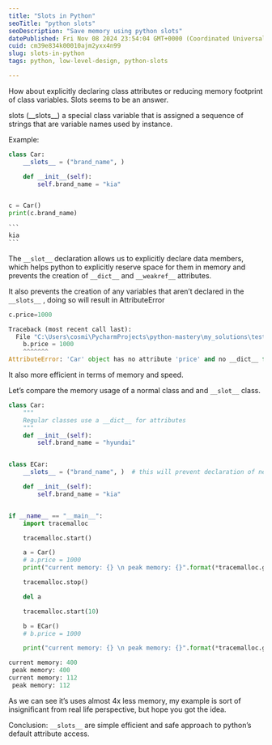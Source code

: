 ```yaml
---
title: "Slots in Python"
seoTitle: "python slots"
seoDescription: "Save memory using python slots"
datePublished: Fri Nov 08 2024 23:54:04 GMT+0000 (Coordinated Universal Time)
cuid: cm39e834k00010ajm2yxx4n99
slug: slots-in-python
tags: python, low-level-design, python-slots

---
```


How about explicitly declaring class attributes or reducing memory footprint of class variables. Slots seems to be an answer.  
  
slots (\_\_slots\_\_) a special class variable that is assigned a sequence of strings that are variable names used by instance.

Example:  

````python
class Car:
    __slots__ = ("brand_name", )

    def __init__(self):
        self.brand_name = "kia"


c = Car()
print(c.brand_name)

```
kia
```
````

The `__slot__` declaration allows us to explicitly declare data members, which helps python to explicitly reserve space for them in memory and prevents the creation of `__dict__` and `__weakref__` attributes.  
  
It also prevents the creation of any variables that aren’t declared in the `__slots__` , doing so will result in AttributeError  
  

```python
c.price=1000

Traceback (most recent call last):
  File "C:\Users\cosmi\PycharmProjects\python-mastery\my_solutions\test.py", line 32, in <module>
    b.price = 1000
    ^^^^^^^
AttributeError: 'Car' object has no attribute 'price' and no __dict__ for setting new attributes
```

It also more efficient in terms of memory and speed.

Let’s compare the memory usage of a normal class and and `__slot__` class.  
  

```python
class Car:
    """
    Regular classes use a __dict__ for attributes
    """
    def __init__(self):
        self.brand_name = "hyundai"


class ECar:
    __slots__ = ("brand_name", )  # this will prevent declaration of new slots

    def __init__(self):
        self.brand_name = "kia"


if __name__ == "__main__":
    import tracemalloc

    tracemalloc.start()

    a = Car()
    # a.price = 1000
    print("current memory: {} \n peak memory: {}".format(*tracemalloc.get_traced_memory()))

    tracemalloc.stop()

    del a

    tracemalloc.start(10)

    b = ECar()
    # b.price = 1000

    print("current memory: {} \n peak memory: {}".format(*tracemalloc.get_traced_memory()))

current memory: 400 
 peak memory: 400
current memory: 112 
 peak memory: 112
```

As we can see it’s uses almost 4x less memory, my example is sort of insignificant from real life perspective, but hope you got the idea.

Conclusion: `__slots__` are simple efficient and safe approach to python’s default attribute access.